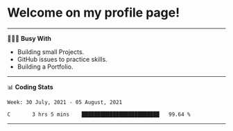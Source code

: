 # Welcome on my profile page!
<!-- print(("dralla"[::-1]+"s").capitalize()) -->

---
👨🏻‍💻 **Busy With**
* Building small Projects.
* GitHub issues to practice skills.
* Building a Portfolio.

---
📊 **Coding Stats**
<!--START_SECTION:waka-->
```text
Week: 30 July, 2021 - 05 August, 2021

C       3 hrs 5 mins    █████████████████████████   99.64 % 
```
<!--END_SECTION:waka-->
---
